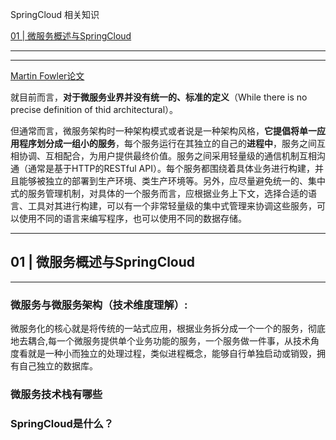 SpringCloud 相关知识


[01 | 微服务概述与SpringCloud](#01)   

---
---

[Martin Fowler论文](https://martinfowler.com/articles/microservices.html)


就目前而言，**对于微服务业界并没有统一的、标准的定义**（While there is no precise definition of thid architectural）。

但通常而言，微服务架构时一种架构模式或者说是一种架构风格，**它提倡将单一应用程序划分成一组小的服务**，每个服务运行在其独立的自己的**进程中**，服务之间互相协调、互相配合，为用户提供最终价值。服务之间采用轻量级的通信机制互相沟通（通常是基于HTTP的RESTful API）。每个服务都围绕着具体业务进行构建，并且能够被独立的部署到生产环境、类生产环境等。另外，应尽量避免统一的、集中式的服务管理机制，对具体的一个服务而言，应根据业务上下文，选择合适的语言、工具对其进行构建，可以有一个非常轻量级的集中式管理来协调这些服务，可以使用不同的语言来编写程序，也可以使用不同的数据存储。




---
<h2 id="01">01 | 微服务概述与SpringCloud</h2>

---

### 微服务与微服务架构（技术维度理解）:   
微服务化的核心就是将传统的一站式应用，根据业务拆分成一个一个的服务，彻底地去耦合,每一个微服务提供单个业务功能的服务，一个服务做一件事，从技术角度看就是一种小而独立的处理过程，类似进程概念，能够自行单独启动或销毁，拥有自己独立的数据库。


### 微服务技术栈有哪些



### SpringCloud是什么？
